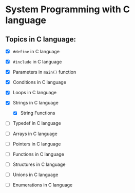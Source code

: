 # System Programming with C language

## Topics in C language:

<!-- Add all topics here -->

- [x] `#define` in C language
- [x] `#include` in C language
- [x] Parameters in `main()` function
- [x] Conditions in C language
- [x] Loops in C language
- [x] Strings in C language

  - [x] String Functions

- [ ] Typedef in C language
- [ ] Arrays in C language
- [ ] Pointers in C language
- [ ] Functions in C language
- [ ] Structures in C language
- [ ] Unions in C language
- [ ] Enumerations in C language
